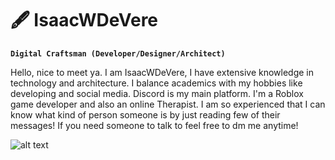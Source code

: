 # 🖋 IsaacWDeVere

**`Digital Craftsman (Developer/Designer/Architect)`**

Hello, nice to meet ya.  I am IsaacWDeVere, I have extensive knowledge in technology and architecture. I balance academics with my hobbies like developing and social media. Discord is my main platform. I'm a Roblox game developer and also an online Therapist.  I am so experienced that I can know what kind of person someone is by just reading few of their messages! If you need someone to talk to feel free to dm me anytime!

![alt text]([http://url/to/img.png](https://cdn.discordapp.com/attachments/1337592551544455225/1338789037808291881/image.png?ex=67ac5bf4&is=67ab0a74&hm=2bd3e33ee8a72159b2811f9fa8f9e1f3cc2156c3f0aa78228cd9bb860d042e53&))
